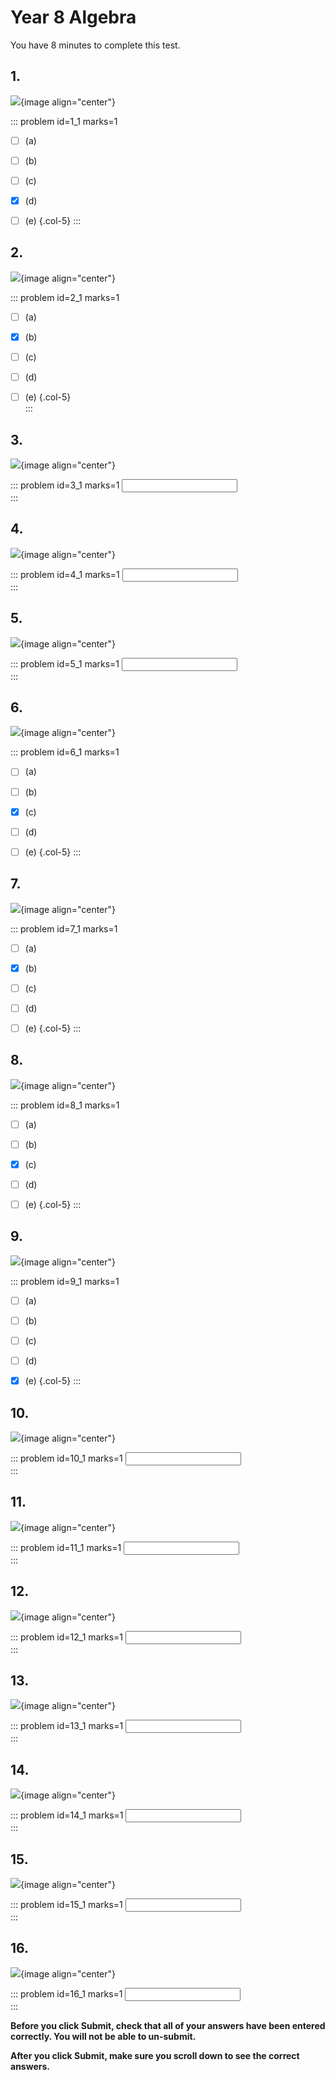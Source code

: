 # Year 8 Algebra

You have 8 minutes to complete this test.    


## 1.	
![](/resources/algebra/q1.png){image align="center"}  

::: problem id=1_1 marks=1

* [ ] (a)
* [ ] (b)
* [ ] (c)
* [x] (d)
* [ ] (e)
{.col-5}
:::  


## 2.
![](/resources/algebra/q2.png){image align="center"}  

::: problem id=2_1 marks=1

* [ ] (a)
* [x] (b)
* [ ] (c)
* [ ] (d)
* [ ] (e)
{.col-5}  
:::  


## 3.
![](/resources/algebra/q3.png){image align="center"}  

::: problem id=3_1 marks=1
<input type="number" solution="3"/>  
:::  


## 4.
![](/resources/algebra/q4.png){image align="center"}  

::: problem id=4_1 marks=1
<input type="number" solution="4"/>  
:::  


## 5.
![](/resources/algebra/q5.png){image align="center"}  

::: problem id=5_1 marks=1
<input type="number" solution="15"/>  
::: 


## 6.	
![](/resources/algebra/q6.png){image align="center"}  

::: problem id=6_1 marks=1

* [ ] (a)
* [ ] (b)
* [x] (c)
* [ ] (d)
* [ ] (e)
{.col-5}
:::  


## 7.
![](/resources/algebra/q7.png){image align="center"}  

::: problem id=7_1 marks=1

* [ ] (a)
* [x] (b)
* [ ] (c)
* [ ] (d)
* [ ] (e)
{.col-5}
:::  


## 8.
![](/resources/algebra/q8.png){image align="center"}  

::: problem id=8_1 marks=1

* [ ] (a)
* [ ] (b)
* [x] (c)
* [ ] (d)
* [ ] (e)
{.col-5}
:::  


## 9.
![](/resources/algebra/q9.png){image align="center"}  

::: problem id=9_1 marks=1

* [ ] (a)
* [ ] (b)
* [ ] (c)
* [ ] (d)
* [x] (e)
{.col-5}
:::  


## 10.
![](/resources/algebra/q10.png){image align="center"}  

::: problem id=10_1 marks=1
<input type="number" solution="24"/>  
::: 


## 11.	
![](/resources/algebra/q11.png){image align="center"}  

::: problem id=11_1 marks=1
<input type="number" solution="150"/>   
:::  


## 12.
![](/resources/algebra/q12.png){image align="center"}  

::: problem id=12_1 marks=1
<input type="number" solution="7"/>  
:::  


## 13.
![](/resources/algebra/q13.png){image align="center"}  

::: problem id=13_1 marks=1
<input type="number" solution="2"/>  
:::  


## 14.
![](/resources/algebra/q14.png){image align="center"}  

::: problem id=14_1 marks=1
<input type="number" solution="-5"/>  
:::  


## 15.
![](/resources/algebra/q15.png){image align="center"}  

::: problem id=15_1 marks=1
<input type="number" solution="11"/>  
::: 


## 16.	
![](/resources/algebra/q16.png){image align="center"}  

::: problem id=16_1 marks=1
<input type="number" solution="17"/>  
:::  

**Before you click Submit, check that all of your answers have been entered correctly. You will not be able to un-submit.**  

**After you click Submit, make sure you scroll down to see the correct answers.**  